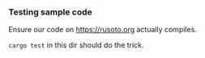### Testing sample code

Ensure our code on https://rusoto.org actually compiles.

`cargo test` in this dir should do the trick.